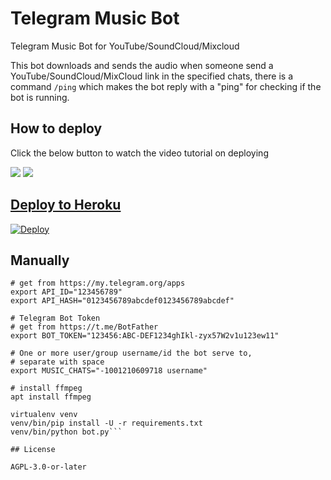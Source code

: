 # Telegram Music Bot
Telegram Music Bot for YouTube/SoundCloud/Mixcloud

This bot downloads and sends the audio when someone send a YouTube/SoundCloud/MixCloud link
in the specified chats, there is a command `/ping` which makes the bot reply with a "ping"
for checking if the bot is running.

## How to deploy 

Click the below button to watch the video tutorial on deploying

<a href="https://youtu.be/fneLD-2NgWg"><img src="https://img.shields.io/badge/How%20To%20Deploy-blue.svg?logo=Youtube"></a>
<a href="https://youtu.be/fneLD-2NgWg"><img src="https://img.shields.io/youtube/views/fneLD-2NgWg?style=social">


## Deploy to Heroku

[![Deploy](https://www.herokucdn.com/deploy/button.svg)](https://heroku.com/deploy?template=https://github.com/Ribaj/tgmusicbot)

## Manually

```# Telegram API Key
# get from https://my.telegram.org/apps
export API_ID="123456789"
export API_HASH="0123456789abcdef0123456789abcdef"

# Telegram Bot Token
# get from https://t.me/BotFather
export BOT_TOKEN="123456:ABC-DEF1234ghIkl-zyx57W2v1u123ew11"

# One or more user/group username/id the bot serve to,
# separate with space
export MUSIC_CHATS="-1001210609718 username"

# install ffmpeg
apt install ffmpeg

virtualenv venv
venv/bin/pip install -U -r requirements.txt
venv/bin/python bot.py```

## License

AGPL-3.0-or-later

